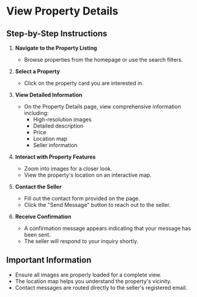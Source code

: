 # View Property Details

## Step-by-Step Instructions

1. **Navigate to the Property Listing**
   - Browse properties from the homepage or use the search filters.

2. **Select a Property**
   - Click on the property card you are interested in.

3. **View Detailed Information**
   - On the Property Details page, view comprehensive information including:
     - High-resolution images
     - Detailed description
     - Price
     - Location map
     - Seller information

4. **Interact with Property Features**
   - Zoom into images for a closer look.
   - View the property's location on an interactive map.

5. **Contact the Seller**
   - Fill out the contact form provided on the page.
   - Click the "Send Message" button to reach out to the seller.

6. **Receive Confirmation**
   - A confirmation message appears indicating that your message has been sent.
   - The seller will respond to your inquiry shortly.

## Important Information

- Ensure all images are properly loaded for a complete view.
- The location map helps you understand the property's vicinity.
- Contact messages are routed directly to the seller's registered email.
